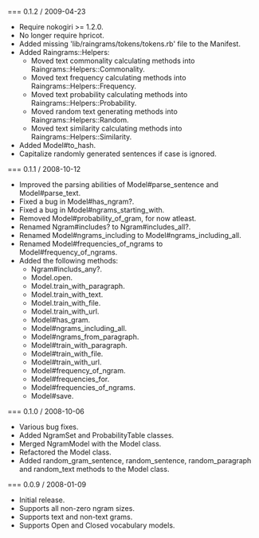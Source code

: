 === 0.1.2 / 2009-04-23

* Require nokogiri >= 1.2.0.
* No longer require hpricot.
* Added missing 'lib/raingrams/tokens/tokens.rb' file to the Manifest.
* Added Raingrams::Helpers:
  * Moved text commonality calculating methods into
    Raingrams::Helpers::Commonality.
  * Moved text frequency calculating methods into
    Raingrams::Helpers::Frequency.
  * Moved text probability calculating methods into
    Raingrams::Helpers::Probability.
  * Moved random text generating methods into
    Raingrams::Helpers::Random.
  * Moved text similarity calculating methods into
    Raingrams::Helpers::Similarity.
* Added Model#to_hash.
* Capitalize randomly generated sentences if case is ignored.

=== 0.1.1 / 2008-10-12

* Improved the parsing abilities of Model#parse_sentence and
  Model#parse_text.
* Fixed a bug in Model#has_ngram?.
* Fixed a bug in Model#ngrams_starting_with.
* Removed Model#probability_of_gram, for now atleast.
* Renamed Ngram#includes? to Ngram#includes_all?.
* Renamed Model#ngrams_including to Model#ngrams_including_all.
* Renamed Model#frequencies_of_ngrams to Model#frequency_of_ngrams.
* Added the following methods:
  * Ngram#includs_any?.
  * Model.open.
  * Model.train_with_paragraph.
  * Model.train_with_text.
  * Model.train_with_file.
  * Model.train_with_url.
  * Model#has_gram.
  * Model#ngrams_including_all.
  * Model#ngrams_from_paragraph.
  * Model#train_with_paragraph.
  * Model#train_with_file.
  * Model#train_with_url.
  * Model#frequency_of_ngram.
  * Model#frequencies_for.
  * Model#frequencies_of_ngrams.
  * Model#save.

=== 0.1.0 / 2008-10-06

* Various bug fixes.
* Added NgramSet and ProbabilityTable classes.
* Merged NgramModel with the Model class.
* Refactored the Model class.
* Added random_gram_sentence, random_sentence, random_paragraph and
  random_text methods to the Model class.

=== 0.0.9 / 2008-01-09

* Initial release.
* Supports all non-zero ngram sizes.
* Supports text and non-text grams.
* Supports Open and Closed vocabulary models.

